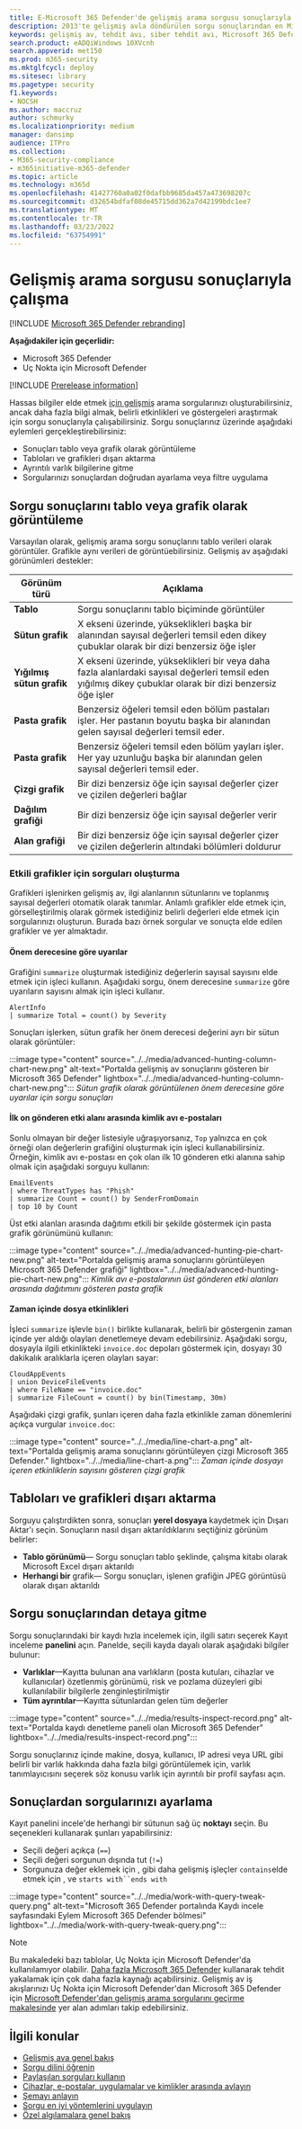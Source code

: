 ```yaml
---
title: E-Microsoft 365 Defender'de gelişmiş arama sorgusu sonuçlarıyla Microsoft 365 Defender
description: 2013'te gelişmiş avla döndürülen sorgu sonuçlarından en Microsoft 365 Defender
keywords: gelişmiş av, tehdit avı, siber tehdit avı, Microsoft 365 Defender, Microsoft 365, m365, arama, sorgu, telemetri, özel algılamalar, şema, kusto, görselleştirme, grafik, filtreler, detaya gitme
search.product: eADQiWindows 10XVcnh
search.appverid: met150
ms.prod: m365-security
ms.mktglfcycl: deploy
ms.sitesec: library
ms.pagetype: security
f1.keywords:
- NOCSH
ms.author: maccruz
author: schmurky
ms.localizationpriority: medium
manager: dansimp
audience: ITPro
ms.collection:
- M365-security-compliance
- m365initiative-m365-defender
ms.topic: article
ms.technology: m365d
ms.openlocfilehash: 41427760a0a02f0dafbb9685da457a473698207c
ms.sourcegitcommit: d32654bdfaf08de45715dd362a7d42199bdc1ee7
ms.translationtype: MT
ms.contentlocale: tr-TR
ms.lasthandoff: 03/23/2022
ms.locfileid: "63754991"
---
```

# <a name="work-with-advanced-hunting-query-results"></a>Gelişmiş arama sorgusu sonuçlarıyla çalışma

[!INCLUDE [Microsoft 365 Defender rebranding](../includes/microsoft-defender.md)]


**Aşağıdakiler için geçerlidir:**
- Microsoft 365 Defender
- Uç Nokta için Microsoft Defender

[!INCLUDE [Prerelease information](../includes/prerelease.md)]

Hassas bilgiler elde etmek [için gelişmiş](advanced-hunting-overview.md) arama sorgularınızı oluşturabilirsiniz, ancak daha fazla bilgi almak, belirli etkinlikleri ve göstergeleri araştırmak için sorgu sonuçlarıyla çalışabilirsiniz. Sorgu sonuçlarınız üzerinde aşağıdaki eylemleri gerçekleştirebilirsiniz:

- Sonuçları tablo veya grafik olarak görüntüleme
- Tabloları ve grafikleri dışarı aktarma
- Ayrıntılı varlık bilgilerine gitme
- Sorgularınızı sonuçlardan doğrudan ayarlama veya filtre uygulama

## <a name="view-query-results-as-a-table-or-chart"></a>Sorgu sonuçlarını tablo veya grafik olarak görüntüleme
Varsayılan olarak, gelişmiş arama sorgu sonuçlarını tablo verileri olarak görüntüler. Grafikle aynı verileri de görüntüebilirsiniz. Gelişmiş av aşağıdaki görünümleri destekler:

| Görünüm türü | Açıklama |
|--|--|
| **Tablo** | Sorgu sonuçlarını tablo biçiminde görüntüler |
| **Sütun grafik** | X ekseni üzerinde, yükseklikleri başka bir  alanından sayısal değerleri temsil eden dikey çubuklar olarak bir dizi benzersiz öğe işler |
| **Yığılmış sütun grafik** | X ekseni üzerinde, yükseklikleri bir veya daha fazla  alanlardaki sayısal değerleri temsil eden yığılmış dikey çubuklar olarak bir dizi benzersiz öğe işler |
| **Pasta grafik** | Benzersiz öğeleri temsil eden bölüm pastaları işler. Her pastanın boyutu başka bir  alanından gelen sayısal değerleri temsil eder. |
| **Pasta grafik** | Benzersiz öğeleri temsil eden bölüm yayları işler. Her yay uzunluğu başka bir  alanından gelen sayısal değerleri temsil eder. |
| **Çizgi grafik** | Bir dizi benzersiz öğe için sayısal değerler çizer ve çizilen değerleri bağlar |
| **Dağılım grafiği** | Bir dizi benzersiz öğe için sayısal değerler verir |
| **Alan grafiği** | Bir dizi benzersiz öğe için sayısal değerler çizer ve çizilen değerlerin altındaki bölümleri doldurur |

### <a name="construct-queries-for-effective-charts"></a>Etkili grafikler için sorguları oluşturma
Grafikleri işlenirken gelişmiş av, ilgi alanlarının sütunlarını ve toplanmış sayısal değerleri otomatik olarak tanımlar. Anlamlı grafikler elde etmek için, görselleştirilmiş olarak görmek istediğiniz belirli değerleri elde etmek için sorgularınızı oluşturun. Burada bazı örnek sorgular ve sonuçta elde edilen grafikler ve yer almaktadır.

#### <a name="alerts-by-severity"></a>Önem derecesine göre uyarılar
Grafiğini `summarize` oluşturmak istediğiniz değerlerin sayısal sayısını elde etmek için işleci kullanın. Aşağıdaki sorgu, önem derecesine `summarize` göre uyarıların sayısını almak için işleci kullanır.

```kusto
AlertInfo
| summarize Total = count() by Severity
```
Sonuçları işlerken, sütun grafik her önem derecesi değerini ayrı bir sütun olarak görüntüler:

:::image type="content" source="../../media/advanced-hunting-column-chart-new.png" alt-text="Portalda gelişmiş av sonuçlarını gösteren bir Microsoft 365 Defender" lightbox="../../media/advanced-hunting-column-chart-new.png":::
*Sütun grafik olarak görüntülenen önem derecesine göre uyarılar için sorgu sonuçları*


#### <a name="phishing-emails-across-top-ten-sender-domains"></a>İlk on gönderen etki alanı arasında kimlik avı e-postaları
Sonlu olmayan bir değer listesiyle uğraşıyorsanız, `Top` yalnızca en çok örneği olan değerlerin grafiğini oluşturmak için işleci kullanabilirsiniz. Örneğin, kimlik avı e-postası en çok olan ilk 10 gönderen etki alanına sahip olmak için aşağıdaki sorguyu kullanın:

```kusto
EmailEvents
| where ThreatTypes has "Phish" 
| summarize Count = count() by SenderFromDomain 
| top 10 by Count
```
Üst etki alanları arasında dağıtımı etkili bir şekilde göstermek için pasta grafik görünümünü kullanın:

:::image type="content" source="../../media/advanced-hunting-pie-chart-new.png" alt-text="Portalda gelişmiş arama sonuçlarını görüntüleyen Microsoft 365 Defender grafiği" lightbox="../../media/advanced-hunting-pie-chart-new.png":::
*Kimlik avı e-postalarının üst gönderen etki alanları arasında dağıtımını gösteren pasta grafik*

#### <a name="file-activities-over-time"></a>Zaman içinde dosya etkinlikleri
İşleci `summarize` işlevle `bin()` birlikte kullanarak, belirli bir göstergenin zaman içinde yer aldığı olayları denetlemeye devam edebilirsiniz. Aşağıdaki sorgu, dosyayla ilgili etkinlikteki `invoice.doc` depoları göstermek için, dosyayı 30 dakikalık aralıklarla içeren olayları sayar:

```kusto
CloudAppEvents
| union DeviceFileEvents
| where FileName == "invoice.doc"
| summarize FileCount = count() by bin(Timestamp, 30m)
```
Aşağıdaki çizgi grafik, şunları içeren daha fazla etkinlikle zaman dönemlerini açıkça vurgular `invoice.doc`: 

:::image type="content" source="../../media/line-chart-a.png" alt-text="Portalda gelişmiş arama sonuçlarını görüntüleyen çizgi Microsoft 365 Defender." lightbox="../../media/line-chart-a.png":::
*Zaman içinde dosyayı içeren etkinliklerin sayısını gösteren çizgi grafik*


## <a name="export-tables-and-charts"></a>Tabloları ve grafikleri dışarı aktarma
Sorguyu çalıştırdikten sonra, sonuçları **yerel dosyaya** kaydetmek için Dışarı Aktar'ı seçin. Sonuçların nasıl dışarı aktarıldıklarını seçtiğiniz görünüm belirler:

- **Tablo görünümü**— Sorgu sonuçları tablo şeklinde, çalışma kitabı olarak Microsoft Excel dışarı aktarıldı
- **Herhangi bir** grafik— Sorgu sonuçları, işlenen grafiğin JPEG görüntüsü olarak dışarı aktarıldı

## <a name="drill-down-from-query-results"></a>Sorgu sonuçlarından detaya gitme
Sorgu sonuçlarındaki bir kaydı hızla incelemek için, ilgili satırı seçerek Kayıt inceleme **panelini** açın. Panelde, seçili kayda dayalı olarak aşağıdaki bilgiler bulunur:

- **Varlıklar**—Kayıtta bulunan ana varlıkların (posta kutuları, cihazlar ve kullanıcılar) özetlenmiş görünümü, risk ve pozlama düzeyleri gibi kullanılabilir bilgilerle zenginleştirilmiştir
- **Tüm ayrıntılar**—Kayıtta sütunlardan gelen tüm değerler  

:::image type="content" source="../../media/results-inspect-record.png" alt-text="Portalda kaydı denetleme paneli olan Microsoft 365 Defender" lightbox="../../media/results-inspect-record.png":::

Sorgu sonuçlarınız içinde makine, dosya, kullanıcı, IP adresi veya URL gibi belirli bir varlık hakkında daha fazla bilgi görüntülemek için, varlık tanımlayıcısını seçerek söz konusu varlık için ayrıntılı bir profil sayfası açın.

## <a name="tweak-your-queries-from-the-results"></a>Sonuçlardan sorgularınızı ayarlama
Kayıt panelini incele'de herhangi bir sütunun sağ üç **noktayı** seçin. Bu seçenekleri kullanarak şunları yapabilirsiniz:

- Seçili değeri açıkça (`==`)
- Seçili değeri sorgunun dışında tut (`!=`)
- Sorgunuza değer eklemek için , gibi daha gelişmiş işleçler `contains`elde etmek için , ve `starts with``ends with` 

:::image type="content" source="../../media/work-with-query-tweak-query.png" alt-text="Microsoft 365 Defender portalında Kaydı incele sayfasındaki Eylem Microsoft 365 Defender bölmesi" lightbox="../../media/work-with-query-tweak-query.png":::



>[!NOTE]
>Bu makaledeki bazı tablolar, Uç Nokta için Microsoft Defender'da kullanılamıyor olabilir. [Daha fazla Microsoft 365 Defender](m365d-enable.md) kullanarak tehdit yakalamak için çok daha fazla kaynağı açabilirsiniz. Gelişmiş av iş akışlarınızı Uç Nokta için Microsoft Defender'dan Microsoft 365 Defender için [Microsoft Defender'dan gelişmiş arama sorgularını geçirme makalesinde](advanced-hunting-migrate-from-mde.md) yer alan adımları takip edebilirsiniz.

## <a name="related-topics"></a>İlgili konular
- [Gelişmiş ava genel bakış](advanced-hunting-overview.md)
- [Sorgu dilini öğrenin](advanced-hunting-query-language.md)
- [Paylaşılan sorguları kullanın](advanced-hunting-shared-queries.md)
- [Cihazlar, e-postalar, uygulamalar ve kimlikler arasında avlayın](advanced-hunting-query-emails-devices.md)
- [Şemayı anlayın](advanced-hunting-schema-tables.md)
- [Sorgu en iyi yöntemlerini uygulayın](advanced-hunting-best-practices.md)
- [Özel algılamalara genel bakış](custom-detections-overview.md)
